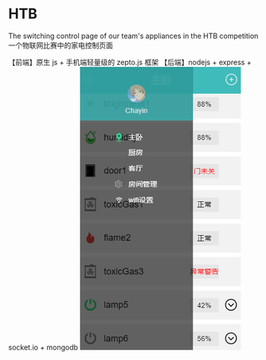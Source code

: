 # HTB
The switching control page of our team's appliances in the HTB competition
一个物联网比赛中的家电控制页面


【前端】原生 js + 手机端轻量级的 zepto.js 框架
【后端】nodejs + express + socket.io + mongodb
![image](https://github.com/chayin/HTB/blob/master/Public/image/interface.jpg)
